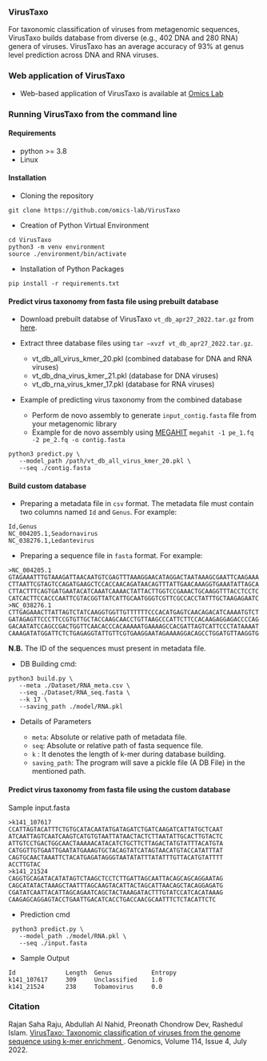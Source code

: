 ### VirusTaxo

For taxonomic classification of viruses from metagenomic sequences, VirusTaxo builds database from diverse (e.g., 402 DNA and 280 RNA) genera of viruses. VirusTaxo has an average accuracy of 93% at genus level prediction across DNA and RNA viruses.

### Web application of VirusTaxo

- Web-based application of VirusTaxo is available at [Omics Lab](https://omics-lab.com/virustaxo) 


### Running VirusTaxo from the command line
#### Requirements 
- python >= 3.8
- Linux

#### Installation
 - Cloning the repository
```
git clone https://github.com/omics-lab/VirusTaxo
```
 - Creation of Python Virtual Environment
```
cd VirusTaxo
python3 -m venv environment
source ./environment/bin/activate
```
 - Installation of Python Packages
```
pip install -r requirements.txt
```

#### Predict virus taxonomy from fasta file using prebuilt database

- Download prebuilt databse of VirusTaxo `vt_db_apr27_2022.tar.gz` from [here](https://drive.google.com/file/d/1j9rcFi6AMjA7tSqSizAQO7GpZw-brauZ/view?usp=sharing).
- Extract three database files using `tar –xvzf vt_db_apr27_2022.tar.gz`. 
   - vt_db_all_virus_kmer_20.pkl  (combined database for DNA and RNA viruses)  
   - vt_db_dna_virus_kmer_21.pkl  (database for DNA viruses)
   - vt_db_rna_virus_kmer_17.pkl  (database for RNA viruses)

- Example of predicting virus taxonomy from the combined database 
   - Perform de novo assembly to generate `input_contig.fasta` file from your metagenomic library
   - Example for de novo assembly using [MEGAHIT](https://academic.oup.com/bioinformatics/article/31/10/1674/177884) `megahit -1 pe_1.fq -2 pe_2.fq -o contig.fasta`

```
python3 predict.py \
   --model_path /path/vt_db_all_virus_kmer_20.pkl \
   --seq ./contig.fasta
```

#### Build custom database

- Preparing a metadata file in `csv` format. The metadata file must contain two columns named `Id`  and `Genus`. For example:
```
Id,Genus
NC_004205.1,Seadornavirus
NC_038276.1,Ledantevirus
```

- Preparing a sequence file in `fasta` format. For example:

```
>NC_004205.1
GTAGAAATTTGTAAAGATTAACAATGTCGAGTTTAAAGGAACATAGGACTAATAAAGCGAATTCAAGAAA
CTTAATTCGTAGTCCAGATGAAGCTCCACCAACAGATAACAGTTTATTGAACAAAGGTGAAATATTAGCA
CTTACTTTCAGTGATGAATACATCAAATCAAAACTATTACTTGGTCCGAAACTGCAAGGTTTACCTCCTC
CATCACTTCCACCCAATTCGTACGGTTATCATTGCAATGGGTCGTTCGCCACCTATTTGCTAAGAGAATC
>NC_038276.1
CTTGAGAAACTTATTAGTCTATCAAGGTGGTTGTTTTTTCCCACATGAGTCAACAGACATCAAAATGTCT
GATAGAGTTCCCTTCCGTGTTGCTACCAAGCAACCTGTTAAGCCCATTCTTCCACAAGAGGAGACCCCAG
GACAATATCCAGCCGACTGGTTCAACACCCACAAAAATGAAAAGCCACGATTAGTCATTCCCTATAAAAT
CAAAGATATGGATTCTCTGAGAGGTATTGTTCGTGAAGGAATAGAAAAGGACAGCCTGGATGTTAAGGTG
```

 **N.B.** The ID of the sequences must present in metadata file.


 - DB Building cmd:
```
python3 build.py \
   --meta ./Dataset/RNA_meta.csv \
   --seq ./Dataset/RNA_seq.fasta \
   --k 17 \
   --saving_path ./model/RNA.pkl
```

 - Details of Parameters 
  
   - `meta`: Absolute or relative path of metadata file.
   - `seq`: Absolute or relative path of fasta sequence file.
   - `k` : It denotes the length of k-mer during database building.
   - `saving_path`: The program will save a pickle file (A DB File) in the mentioned path.

   
#### Predict virus taxonomy from fasta file using the custom database

Sample input.fasta

```
>k141_107617
CCATTAGTACATTTCTGTGCATACAATATGATAGATCTGATCAAGATCATTATGCTCAAT
ATCAATTAGTCAATCAAGTCATGTGTAATTATAACTACTCTTAATATTGCACTTGTACTC
ATTGTCCTGACTGGCAACTAAAAACATACATCTGCTTCTTAGACTATGTATTTACATGTA
CATGGTTGTGAATTGAATATGAAAGTGCTACAGTATCATAGTAACATGTACCATATTTAT
CAGTGCAACTAAATTCTACATGAGATAGGGTAATATATTTATATTTGTTACATGTATTTT
ACCTTGTAC
>k141_21524
CAGGTGCAGATACATATAGTCTAAGCTCCTCTTGATTAGCAATTACAGCAGCAGGAATAG
CAGCATATACTAAAGCTAATTTAGCAAGTACATTACTAGCATTAACAGCTACAGGAGATG
CGATATCAATTACATTAGCAGAATCAGCTACTAAAGATACTTTGTATCCATCACATAAAG
CAAGAGCAGGAGTACCTGAATTGACATCACCTGACCAACGCAATTTCTCTACATTCTC
```

- Prediction cmd
```
 python3 predict.py \
   --model_path ./model/RNA.pkl \
   --seq ./input.fasta
```

- Sample Output

```
Id              Length  Genus           Entropy
k141_107617     309     Unclassified    1.0
k141_21524      238     Tobamovirus     0.0
```

   
### Citation

Rajan Saha Raju, Abdullah Al Nahid, Preonath Chondrow Dev,  Rashedul Islam. [VirusTaxo: Taxonomic classification of viruses from the genome sequence using k-mer enrichment
](https://www.sciencedirect.com/science/article/pii/S0888754322001598). Genomics, Volume 114, Issue 4, July 2022.
